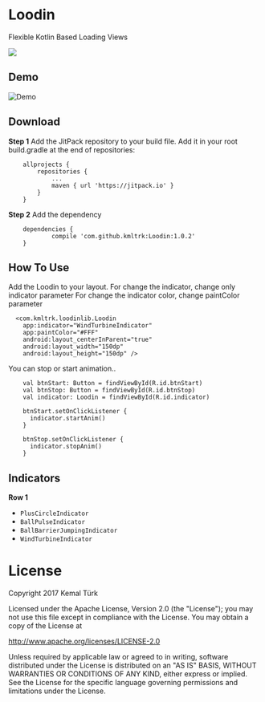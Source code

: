 # Loodin
Flexible Kotlin Based Loading Views

[![](https://jitpack.io/v/kmltrk/Loodin.svg)](https://jitpack.io/#kmltrk/Loodin)


## Demo
![Demo](screenshots/g.gif)

## Download

**Step 1** 
Add the JitPack repository to your build file.
Add it in your root build.gradle at the end of repositories:

```
	allprojects {
		repositories {
			...
			maven { url 'https://jitpack.io' }
		}
	}
```

**Step 2** 
Add the dependency

```
	dependencies {
	        compile 'com.github.kmltrk:Loodin:1.0.2'
	}

```
 
## How To Use

Add the Loodin to your layout.
For change the indicator, change only indicator parameter
For change the indicator color, change paintColor parameter

```
  <com.kmltrk.loodinlib.Loodin
    app:indicator="WindTurbineIndicator"
    app:paintColor="#FFF"
    android:layout_centerInParent="true"
    android:layout_width="150dp"
    android:layout_height="150dp" />

```

You can stop or start animation..

```
    val btnStart: Button = findViewById(R.id.btnStart)
    val btnStop: Button = findViewById(R.id.btnStop)
    val indicator: Loodin = findViewById(R.id.indicator)

    btnStart.setOnClickListener {
      indicator.startAnim()
    }

    btnStop.setOnClickListener {
      indicator.stopAnim()
    }
```

## Indicators

**Row 1**
 * `PlusCircleIndicator`
 * `BallPulseIndicator`
 * `BallBarrierJumpingIndicator`
 * `WindTurbineIndicator`

# License

Copyright 2017 Kemal Türk

Licensed under the Apache License, Version 2.0 (the "License");
you may not use this file except in compliance with the License.
You may obtain a copy of the License at

   http://www.apache.org/licenses/LICENSE-2.0

Unless required by applicable law or agreed to in writing, software
distributed under the License is distributed on an "AS IS" BASIS,
WITHOUT WARRANTIES OR CONDITIONS OF ANY KIND, either express or implied.
See the License for the specific language governing permissions and
limitations under the License.
